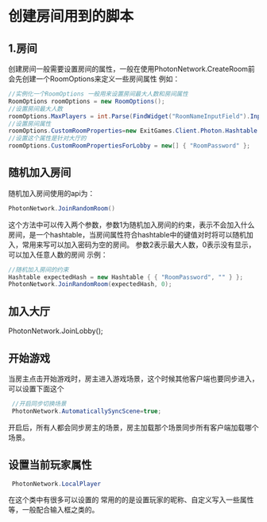 # 创建房间用到的脚本

## 1.房间

创建房间一般需要设置房间的属性，一般在使用PhotonNetwork.CreateRoom前会先创建一个RoomOptions来定义一些房间属性
例如：

```csharp
//实例化一个RoomOptions 一般用来设置房间最大人数和房间属性
RoomOptions roomOptions = new RoomOptions();
//设置房间最大人数
roomOptions.MaxPlayers = int.Parse(FindWidget("RoomNameInputField").InputField.text);
//设置房间属性
roomOptions.CustomRoomProperties=new ExitGames.Client.Photon.Hashtable { {"RoomPassword",FindWidget("RoomPasswordInputField").InputField.text } };
//设置这个属性是针对大厅的
roomOptions.CustomRoomPropertiesForLobby = new[] { "RoomPassword" };
```

## 随机加入房间

随机加入房间使用的api为：

```csharp
PhotonNetwork.JoinRandomRoom()
```

这个方法中可以传入两个参数，参数1为随机加入房间的约束，表示不会加入什么房间，是一个hashtable，当房间属性符合hashtable中的键值对时将可以随机加入，常用来写可以加入密码为空的房间。
参数2表示最大人数，0表示没有显示，可以加入任意人数的房间
示例：

```csharp
//随机加入房间的约束
Hashtable expectedHash = new Hashtable { { "RoomPassword", "" } };
PhotonNetwork.JoinRandomRoom(expectedHash, 0);
```

## 加入大厅

PhotonNetwork.JoinLobby();

## 开始游戏

当房主点击开始游戏时，房主进入游戏场景，这个时候其他客户端也要同步进入，可以设置下面这个

```csharp
 //开启同步切换场景
 PhotonNetwork.AutomaticallySyncScene=true;
```

开启后，所有人都会同步房主的场景，房主加载那个场景同步所有客户端加载哪个场景。

## 设置当前玩家属性

```csharp
 PhotonNetwork.LocalPlayer
```

在这个类中有很多可以设置的
常用的的是设置玩家的昵称、自定义写入一些属性等，一般配合输入框之类的。
